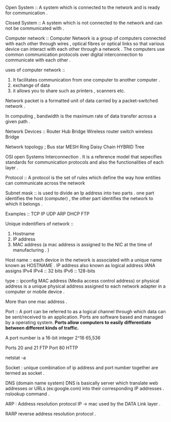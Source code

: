 Open System :: A system which is connected to the network and is ready for communication .

Closed System :: A system which is not connected to the network and can not be communicated with .

Computer network :: Computer Network is a group of computers connected with each other through wires , 
optical fibres or optical links so that various device can interact with each other through a network .
The computers use common communication protocols over digital interconnection to communicate  with each other .

uses of computer network :: 
1. It facilitates communication from one computer to another computer .
2. exchange of data 
3. it allows you to share such as printers , scanners etc.


Network packet is a formatted unit of data carried by a packet-switched network .

In computing , bandwidth is the maximum rate of data transfer across a given path .

Network Devices ::
Router
Hub
Bridge
Wireless router
switch
wireless Bridge

Network topology ;
Bus 
star
MESH
Ring 
Daisy Chain
HYBRID
Tree 

OSI open Systems Interconnection . It is a reference model that 
sepecifies standards for communication protocols and also the functionalities of each layer .

Protocol ::
A protocol is the set of rules which define the way how entities can communicate across the network 

Subnet mask ::
is used to divide an Ip address into two parts . one part identifies the host (computer) , the other part identifies 
the network to which it belongs .

Examples :: TCP IP UDP ARP DHCP FTP

Unique indentifiers of network ::
1. Hostname
2. IP address
3. MAC address (a mac address is assigned to the NIC at the time of manufacturing . )

Host name :: each device in the network is associated with a unique name known as HOSTNAME .
IP address also known as logical address
IANA assigns IPv4 
IPv4 :: 32 bits
IPv6 :: 128-bits

type :: ipconfig 
MAC address (Media access control address) or physical address 
is a unique physical address assigned to each network adapter in a computer or mobile device .

More than one mac address .

Port ::
A port can be referred to as a logical channel through which data can be sent/received to an application. Ports are software based and managed by a operating system.
**Ports allow computers to easily differentiate between different kinds of traffic.**

A port number is a 16-bit integer 
2^16 65,536

Ports 20 and 21 FTP
Port 80 HTTP

netstat -a

Socket : unique combination of ip address and port number together are termed as socket .

DNS (domain name system)
DNS is basically server which translate web addresses or URLs  (ex:google.com) into their corresponding IP addresses .
nslookup command .

ARP : Address resolution protocol
IP -> mac
used by the DATA Link layer .

RARP reverse address resolution protocol .